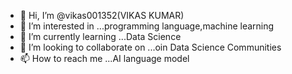 - 👋 Hi, I’m @vikas001352(VIKAS KUMAR)
- 👀 I’m interested in ...programming language,machine learning
- 🌱 I’m currently learning ...Data Science
- 💞️ I’m looking to collaborate on ...oin Data Science Communities
- 📫 How to reach me ...AI language model

<!---
vikas001352/vikas001352 is a ✨ special ✨ repository because its `README.md` (this file) appears on your GitHub profile.
You can click the Preview link to take a look at your changes.
--->
